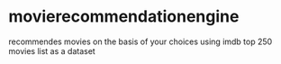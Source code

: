 # movierecommendationengine
recommendes movies on the basis of your choices using imdb top 250 movies list as a dataset
